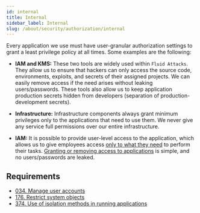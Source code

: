 ```yaml
---
id: internal
title: Internal
sidebar_label: Internal
slug: /about/security/authorization/internal
---
```


Every application we use
must have user-granular authorization settings
to grant a least privilege policy
at all times.
Some examples are the following:

- **IAM and KMS:** These two tools are widely used
  within `Fluid Attacks`.
  They allow us to ensure
  that hackers can only access the source code,
  environments, exploits,
  and secrets of their assigned projects.
  We can easily remove access
  if the need arises
  without leaking users/passwords.
  These tools
  also allow us to keep application production secrets
  hidden from developers
  (separation of production-development secrets).

- **Infrastructure:** Infrastructure components
  always grant minimum privileges
  only to the applications that need to use them.
  We never give any service full permissions
  over our entire infrastructure.

- **IAM:** It is possible to provide user-level access
  to the application,
  which allows us to give employees access
  [only to what they need](/criteria/requirements/176)
  to perform their tasks.
  [Granting or removing access to applications](/criteria/requirements/034)
  is simple,
  and no users/passwords are leaked.

## Requirements

- [034. Manage user accounts](/criteria/requirements/034)
- [176. Restrict system objects](/criteria/requirements/176)
- [374. Use of isolation methods in running applications](/criteria/requirements/374)
